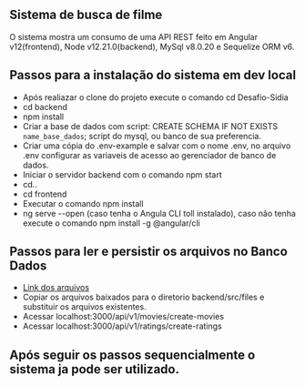 ## Sistema de busca de filme 

O sistema mostra um consumo de uma API REST feito em Angular v12(frontend), Node v12.21.0(backend), MySql v8.0.20 e Sequelize ORM v6.

## Passos para a instalação do sistema em dev local

- Após realiazar o clone do projeto execute o comando cd Desafio-Sidia
- cd backend
- npm install
- Criar a base de dados com script: CREATE SCHEMA IF NOT EXISTS `name_base_dados`; script do mysql, ou banco de sua preferencia.
- Criar uma cópia do .env-example e salvar com o nome .env, no arquivo .env configurar as variaveis de acesso ao gerenciador de banco de dados.
- Iniciar o servidor backend com o comando npm start
- cd..
- cd frontend
- Executar o comando npm install
- ng serve --open (caso tenha o Angula CLI toll instalado), caso não tenha execute o comando npm install -g @angular/cli

## Passos para ler e persistir os arquivos no Banco Dados
- <a href="https://drive.google.com/drive/folders/15D7BZUfEakzLGPUnHuK0stUCPQmUfqsM?usp=sharing" target="_blank">Link dos arquivos</a>
- Copiar os arquivos baixados para o diretorio backend/src/files e substituir os arquivos existentes.
- Acessar localhost:3000/api/v1/movies/create-movies
- Acessar localhost:3000/api/v1/ratings/create-ratings

## Após seguir os passos sequencialmente o sistema ja pode ser utilizado.
